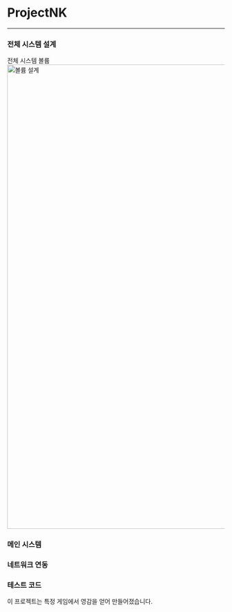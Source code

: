 # ProjectNK
---
### 전체 시스템 설계
전체 시스템 볼륨
<img width="1073" alt="볼륨 설계" src="https://github.com/user-attachments/assets/b96ed11e-d407-471b-9560-bc1b4f384a79" />


### 메인 시스템

### 네트워크 연동

### 테스트 코드




이 프로젝트는 특정 게임에서 영감을 얻어 만들어졌습니다.
